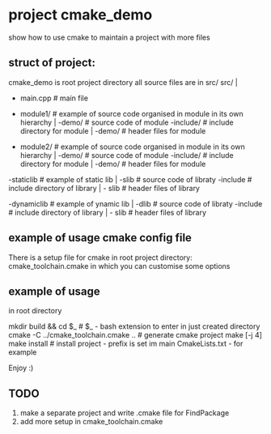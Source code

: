 # project cmake_demo

show how to use cmake to maintain a project with more files

## struct of project:
cmake_demo is root project directory
all source files are in src/
src/
 |
  - main.cpp    # main file

  - module1/    # example of source code organised in module in its own hierarchy
   |
    -demo/       # source code of module
    -include/    # include directory for module
   |
    -demo/      # header files for module

  - module2/    # example of source code organised in module in its own hierarchy
   |
    -demo/       # source code of module
    -include/    # include directory for module
   |
    -demo/      # header files for module

  -staticlib    # example of static lib
   |
    -slib       # source code of libraty
    -include    # include directory of library
     |
      - slib    # header files of library

  -dynamiclib    # example of ynamic lib
   |
    -dlib       # source code of libraty
    -include    # include directory of library
     |
      - slib    # header files of library


## example of usage cmake config file
There is a setup file for cmake in root project directory:
cmake_toolchain.cmake
in which you can customise some options

## example of usage
in root directory

mkdir build && cd $_        # $_ - bash extension to enter in just created directory
cmake -C ../cmake_toolchain.cmake ..       # generate cmake project
make [-j 4]
make install             # install project - prefix is set im main CmakeLists.txt - for example

Enjoy :)

## TODO
1. make a separate project and write .cmake file for FindPackage
2. add more setup in cmake_toolchain.cmake



